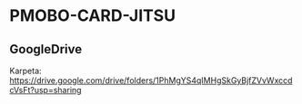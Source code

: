 # PMOBO-CARD-JITSU
## GoogleDrive
Karpeta: https://drive.google.com/drive/folders/1PhMgYS4qIMHgSkGyBjfZVvWxccdcVsFt?usp=sharing
